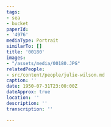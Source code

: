 ```yaml
---
tags:
- sea
- bucket
paperId:
- '4976'
mediaType: Portrait
similarTo: []
title: '00180'
images:
- "/assets/media/00180.JPG"
relatedPeople:
- src/content/people/julie-wilson.md
caption: ''
date: 1950-07-31T23:00:00Z
dateApprox: true
location: ''
description: ''
transcription: ''

---
```

